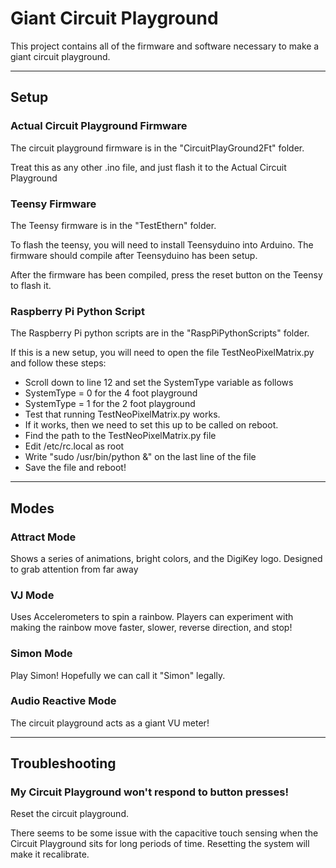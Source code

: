 # Giant Circuit Playground

This project contains all of the firmware and software necessary to make a giant circuit playground.

-----------------------------------------------------------

## Setup

### Actual Circuit Playground Firmware

The circuit playground firmware is in the "CircuitPlayGround2Ft" folder. 

Treat this as any other .ino file, and just flash it to the Actual Circuit Playground

### Teensy Firmware

The Teensy firmware is in the "TestEthern" folder. 

To flash the teensy, you will need to install Teensyduino into Arduino. The firmware should compile after Teensyduino has been setup.

After the firmware has been compiled, press the reset button on the Teensy to flash it.

### Raspberry Pi Python Script

The Raspberry Pi python scripts are in the "RaspPiPythonScripts" folder.

If this is a new setup, you will need to open the file TestNeoPixelMatrix.py and follow these steps:
* Scroll down to line 12 and set the SystemType variable as follows
 * SystemType = 0 for the 4 foot playground
 * SystemType = 1 for the 2 foot playground
* Test that running TestNeoPixelMatrix.py works.
* If it works, then we need to set this up to be called on reboot.
 * Find the path to the TestNeoPixelMatrix.py file
 * Edit /etc/rc.local as root
 * Write "sudo /usr/bin/python <path from first step> &" on the last line of the file
 * Save the file and reboot!
 
---------------------------------------
 
## Modes
 
### Attract Mode
 
Shows a series of animations, bright colors, and the DigiKey logo. Designed to grab attention from far away
 
### VJ Mode
 
Uses Accelerometers to spin a rainbow. Players can experiment with making the rainbow move faster, slower, reverse direction, and stop!
 
### Simon Mode
 
Play Simon! Hopefully we can call it "Simon" legally.

### Audio Reactive Mode
 
The circuit playground acts as a giant VU meter!

------------------------------------------------

## Troubleshooting

### My Circuit Playground won't respond to button presses!

Reset the circuit playground. 

There seems to be some issue with the capacitive touch sensing when the Circuit Playground sits for long periods of time.
Resetting the system will make it recalibrate.
